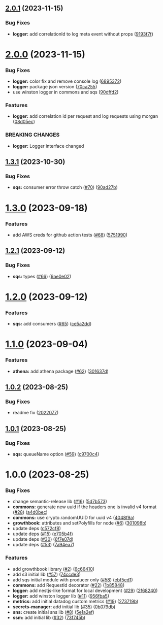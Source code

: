 ## [2.0.1](https://github.com/will-bank/nestjs-packages/compare/sqs-v2.0.0...sqs-v2.0.1) (2023-11-15)


### Bug Fixes

* **logger:** add correlationId to log meta event without props ([9193f7f](https://github.com/will-bank/nestjs-packages/commit/9193f7f8bd306079d2264b741b915174405dc016))

# [2.0.0](https://github.com/will-bank/nestjs-packages/compare/sqs-v1.3.1...sqs-v2.0.0) (2023-11-15)


### Bug Fixes

* **logger:** color fix and remove console log ([6895372](https://github.com/will-bank/nestjs-packages/commit/6895372324488588baef8db240553e3e173b7859))
* **logger:** package json version ([70ca255](https://github.com/will-bank/nestjs-packages/commit/70ca2553fbc5612591db44fa5ed6f1caf61788ce))
* use winston logger in commons and sqs ([90dffd2](https://github.com/will-bank/nestjs-packages/commit/90dffd218c5fe80809a5fb210ea0ce79dc9648c4))


### Features

* **logger:** add correlation id per request and log requests using morgan ([08d05ec](https://github.com/will-bank/nestjs-packages/commit/08d05ec6ec47165303406c7860f82ef2211ceb85))


### BREAKING CHANGES

* **logger:** Logger interface changed

## [1.3.1](https://github.com/will-bank/nestjs-packages/compare/sqs-v1.3.0...sqs-v1.3.1) (2023-10-30)


### Bug Fixes

* **sqs:** consumer error throw catch ([#70](https://github.com/will-bank/nestjs-packages/issues/70)) ([90ad27b](https://github.com/will-bank/nestjs-packages/commit/90ad27b0a5bbd13c81c17703cbed7ac4a032254b))

# [1.3.0](https://github.com/will-bank/nestjs-packages/compare/sqs-v1.2.1...sqs-v1.3.0) (2023-09-18)


### Features

* add AWS creds for github action tests ([#68](https://github.com/will-bank/nestjs-packages/issues/68)) ([5751990](https://github.com/will-bank/nestjs-packages/commit/57519906179a62274ad09c5e518cb595f4b240c8))

## [1.2.1](https://github.com/will-bank/nestjs-packages/compare/sqs-v1.2.0...sqs-v1.2.1) (2023-09-12)


### Bug Fixes

* **sqs:** types ([#66](https://github.com/will-bank/nestjs-packages/issues/66)) ([9ae0e02](https://github.com/will-bank/nestjs-packages/commit/9ae0e02df4eafb327966cac99360a2a8d7d83299))

# [1.2.0](https://github.com/will-bank/nestjs-packages/compare/sqs-v1.1.0...sqs-v1.2.0) (2023-09-12)


### Features

* **sqs:** add consumers ([#65](https://github.com/will-bank/nestjs-packages/issues/65)) ([ce5a2dd](https://github.com/will-bank/nestjs-packages/commit/ce5a2dd13d7be5dd3cedee06f856cd90193dba56))

# [1.1.0](https://github.com/will-bank/nestjs-packages/compare/sqs-v1.0.2...sqs-v1.1.0) (2023-09-04)


### Features

* **athena:** add athena package ([#62](https://github.com/will-bank/nestjs-packages/issues/62)) ([301637d](https://github.com/will-bank/nestjs-packages/commit/301637ddf3705b06a00899f16b81440496535d0a))

## [1.0.2](https://github.com/will-bank/nestjs-packages/compare/sqs-v1.0.1...sqs-v1.0.2) (2023-08-25)


### Bug Fixes

* readme fix ([2022077](https://github.com/will-bank/nestjs-packages/commit/2022077912b6d7464c95ff8325a096566e5e00b9))

## [1.0.1](https://github.com/will-bank/nestjs-packages/compare/sqs-v1.0.0...sqs-v1.0.1) (2023-08-25)


### Bug Fixes

* **sqs:** queueName option ([#59](https://github.com/will-bank/nestjs-packages/issues/59)) ([c9700c4](https://github.com/will-bank/nestjs-packages/commit/c9700c414350283055d1e3d7bafc356c2fe76111))

# 1.0.0 (2023-08-25)


### Bug Fixes

* change semantic-release lib ([#16](https://github.com/will-bank/nestjs-packages/issues/16)) ([5d7b573](https://github.com/will-bank/nestjs-packages/commit/5d7b573da2f71d4143b390fcce7d916637d7d3d2))
* **commons:** generate new uuid if the headers one is invalid v4 format ([#28](https://github.com/will-bank/nestjs-packages/issues/28)) ([a4d0bec](https://github.com/will-bank/nestjs-packages/commit/a4d0becf5f5b64165c1516fafaa35a0718936b86))
* **commons:** use crypto.randomUUID for uuid v4 ([4048f9a](https://github.com/will-bank/nestjs-packages/commit/4048f9aec257a623fbb7f2ad0b1114768282a337))
* **growthbook:** attributes and setPolyfills for node ([#6](https://github.com/will-bank/nestjs-packages/issues/6)) ([301098b](https://github.com/will-bank/nestjs-packages/commit/301098b3287f9bd65fae65dd6686214562472e78))
* update deps ([c572cf8](https://github.com/will-bank/nestjs-packages/commit/c572cf8f227fb2b0f702e1c8b6367faa2454c68f))
* update deps ([#15](https://github.com/will-bank/nestjs-packages/issues/15)) ([e705b4f](https://github.com/will-bank/nestjs-packages/commit/e705b4f296eb331af1dd14c1833f43d6dec14de0))
* update deps ([#30](https://github.com/will-bank/nestjs-packages/issues/30)) ([6f7e07d](https://github.com/will-bank/nestjs-packages/commit/6f7e07da21f7e2958b810da6b8030011d16e5144))
* update deps ([#53](https://github.com/will-bank/nestjs-packages/issues/53)) ([7a94ea7](https://github.com/will-bank/nestjs-packages/commit/7a94ea7e68ad32400448f4df0a4c163d879e1cd7))


### Features

* add growthbook library ([#2](https://github.com/will-bank/nestjs-packages/issues/2)) ([6c66410](https://github.com/will-bank/nestjs-packages/commit/6c66410e95de6f45b46e6983300622ea913013c7))
* add s3 initial lib ([#57](https://github.com/will-bank/nestjs-packages/issues/57)) ([74ccde3](https://github.com/will-bank/nestjs-packages/commit/74ccde39f642c662dc7ea462ae9a0b80a36e36e5))
* add sqs initial module with producer only ([#58](https://github.com/will-bank/nestjs-packages/issues/58)) ([ebf5ed1](https://github.com/will-bank/nestjs-packages/commit/ebf5ed1aaa47d5941119947d0a5e4262d180ca62))
* **commons:** add RequestId decorator ([#22](https://github.com/will-bank/nestjs-packages/issues/22)) ([1b85848](https://github.com/will-bank/nestjs-packages/commit/1b85848be14d7f1bc0864195ee25e45ea3275422))
* **logger:** add nestjs-like format for local development ([#29](https://github.com/will-bank/nestjs-packages/issues/29)) ([2f68240](https://github.com/will-bank/nestjs-packages/commit/2f6824008fd30c962aac3803fe7b09ef36b37527))
* **logger:** add winston logger lib ([#11](https://github.com/will-bank/nestjs-packages/issues/11)) ([956fba5](https://github.com/will-bank/nestjs-packages/commit/956fba5ce6b7dae44671a0a8ddc121ef8c330224))
* **metrics:** add initial datadog custom metrics ([#19](https://github.com/will-bank/nestjs-packages/issues/19)) ([273719b](https://github.com/will-bank/nestjs-packages/commit/273719b033341a434dd6a7d0e7a94e5a15cd9731))
* **secrets-manager:** add initial lib ([#35](https://github.com/will-bank/nestjs-packages/issues/35)) ([0b079db](https://github.com/will-bank/nestjs-packages/commit/0b079db636a14d69fa98f921294abedf9b96d5a3))
* **sns:** create initial sns lib ([#8](https://github.com/will-bank/nestjs-packages/issues/8)) ([5e1a2ef](https://github.com/will-bank/nestjs-packages/commit/5e1a2efc6d190b22e64141eaf3856adf99f3846b))
* **ssm:** add initial lib ([#32](https://github.com/will-bank/nestjs-packages/issues/32)) ([73f745b](https://github.com/will-bank/nestjs-packages/commit/73f745beb3e189517a503d523910123f288115b8))
